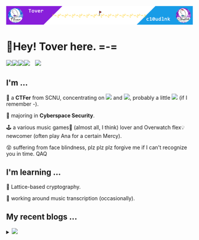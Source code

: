 <img src="headPic_Tover.png" />

# 🎇Hey! Tover here. =-=

<a href="https://tover.xyz/" target="_blank"><img src="https://img.shields.io/badge/-📜 Tover's Blog-blue?style=flat-square"></a><a href="https://c10udlnk.top/" target="_blank"><img src="https://img.shields.io/badge/-📜 c10udlnk's Blog-blueviolet?style=flat-square"></a><a href="https://github.com/ToverPomelo" target="_blank"><img src="https://img.shields.io/badge/-github-black?logo=github&style=flat-square"></a><a href="https://0xffff.one/u/Tover" target="_blank"><img src="https://img.shields.io/badge/-💻 0xffff-e8ecf3?style=flat-square"></a>&emsp;<img src="https://komarev.com/ghpvc/?username=Tover&style=plastic&color=red" />

## I'm ...

🚩 a **CTFer** from SCNU, concentrating on <img src="https://img.shields.io/static/v1?label=&&message=Crypto&style=social"> and <img src="https://img.shields.io/static/v1?label=&message=Misc&style=social">, probably a little <img src="https://img.shields.io/static/v1?label=&message=PWN&style=social"> (if I remember -).

🧭 majoring in **Cyberspace Security**.

🕹 a various music games🎼 (almost all, I think) lover and Overwatch flex💡 newcomer (often play Ana for a certain Mercy).

😵 suffering from face blindness, plz plz plz forgive me if I can't recognize you in time. QAQ

## I'm learning ...

📍 Lattice-based cryptography.

📍 working around music transcription (occasionally).

## My recent blogs ...

<details>
  <summary><img src="https://img.shields.io/badge/-📢 Click to view more!-blue?style=for-the-badge"></summary>
  <!-- BLOG-POST-LIST:START -->

🎆 Mar 22, 2022: [2022HFCTF的RRSSAA笔记](https://tover.xyz/p/2022-HFCTF-RRSSAA/)

🎆 Mar 13, 2022: [d3factor/Boneh-Durfee与Coppersmith学习笔记](https://tover.xyz/p/d3factor-coppersmith/)

🎆 Mar 01, 2022: [2022 SUSCTF的两道半密码题WP](https://tover.xyz/p/2022-SUSCTF-Crypto/)

🎆 Feb 10, 2022: [maiPad Plus的simai谱面制作](https://tover.xyz/p/maiPad-simai/)

🎆 Jan 25, 2022: [2022HWS冬令营预选赛的Elgamal](https://tover.xyz/p/2022-HWSwinter-Elgamal/)

🎆 Jan 24, 2022: [DeemoⅡ音频及MIDI提取](https://tover.xyz/p/Deemo2-Song-MIDI/)

🎆 Nov 24, 2021: [华南师范大学HSCTF2021部分Writeup（官方）](https://tover.xyz/p/hsctf-2021-fresh-wp/)

🎆 Nov 08, 2021: [aircrack-ng+hashcat的wifi口令爆破](https://tover.xyz/p/aircrack-ng-wifi/)

🎆 Nov 04, 2021: [EasyCrypt编译安装踩坑记录](https://tover.xyz/p/easy-crypt-install/)

🎆 Nov 02, 2021: [EasyCrypt文档编译踩坑记录](https://tover.xyz/p/easy-crypt-tex/)<!-- BLOG-POST-LIST:END -->
</details>
